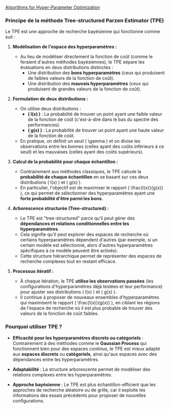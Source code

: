 [Algorithms for Hyper-Parameter Optimization](https://proceedings.neurips.cc/paper_files/paper/2011/file/86e8f7ab32cfd12577bc2619bc635690-Paper.pdf)


### Principe de la méthode Tree-structured Parzen Estimator (TPE)

Le TPE est une approche de recherche bayésienne qui fonctionne comme suit :

1. **Modélisation de l'espace des hyperparamètres :**
   - Au lieu de modéliser directement la fonction de coût (comme le feraient d'autres méthodes bayésiennes), le TPE sépare les évaluations en deux distributions distinctes :
     - Une distribution des **bons hyperparamètres** (ceux qui produisent de faibles valeurs de la fonction de coût).
     - Une distribution des **mauvais hyperparamètres** (ceux qui produisent de grandes valeurs de la fonction de coût).

2. **Formulation de deux distributions :**
   - On utilise deux distributions :
     - **\( l(x) \)** : La probabilité de trouver un point ayant une faible valeur de la fonction de coût (c'est-à-dire dans le bas du spectre des performances).
     - **\( g(x) \)** : La probabilité de trouver un point ayant une haute valeur de la fonction de coût.
   - En pratique, on définit un seuil \( \gamma \) et on divise les observations entre les bonnes (celles ayant des coûts inférieurs à ce seuil) et les mauvaises (celles ayant des coûts supérieurs).

3. **Calcul de la probabilité pour chaque échantillon :**
   - Contrairement aux méthodes classiques, le TPE calcule la **probabilité de chaque échantillon** en se basant sur ces deux distributions \( l(x) \) et \( g(x) \).
   - En particulier, l'objectif est de maximiser le rapport \( \frac{l(x)}{g(x)} \), ce qui permet de sélectionner des hyperparamètres ayant une **forte probabilité d'être parmi les bons**.

4. **Arborescence structurée (Tree-structured) :**
   - Le TPE est "tree-structured" parce qu’il peut gérer des **dépendances et relations conditionnelles entre les hyperparamètres**.
   - Cela signifie qu'il peut explorer des espaces de recherche où certains hyperparamètres dépendent d'autres (par exemple, si un certain modèle est sélectionné, alors d'autres hyperparamètres spécifiques à ce modèle peuvent être activés).
   - Cette structure hiérarchique permet de représenter des espaces de recherche complexes tout en restant efficace.

5. **Processus itératif :**
   - À chaque itération, le TPE **utilise les observations passées** (les configurations d'hyperparamètres déjà testées et leur performance) pour ajuster ses distributions \( l(x) \) et \( g(x) \).
   - Il continue à proposer de nouveaux ensembles d'hyperparamètres qui maximisent le rapport \( \frac{l(x)}{g(x)} \), en ciblant les régions de l'espace de recherche où il est plus probable de trouver des valeurs de la fonction de coût faibles.

### Pourquoi utiliser TPE ?

- **Efficacité pour les hyperparamètres discrets ou catégoriels** : Contrairement à des méthodes comme le **Gaussian Process** qui fonctionnent bien pour des espaces continus, le TPE est mieux adapté aux **espaces discrets** ou **catégoriels**, ainsi qu'aux espaces avec des dépendances entre les hyperparamètres.
  
- **Adaptabilité** : La structure arborescente permet de modéliser des relations complexes entre les hyperparamètres.

- **Approche bayésienne** : Le TPE est plus échantillon-efficient que les approches de recherche aléatoire ou de grille, car il exploite les informations des essais précédents pour proposer de nouvelles configurations.
